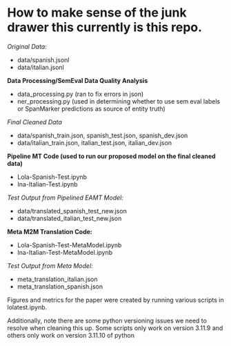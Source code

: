 # How to make sense of the junk drawer this currently is this repo.

*Original Data:*
- data/spanish.jsonl
- data/italian.jsonl

**Data Processing/SemEval Data Quality Analysis**
- data_processing.py (ran to fix errors in json)
- ner_processing.py (used in determining whether to use sem eval labels or SpanMarker predictions as source of entity truth)

*Final Cleaned Data* 
- data/spanish_train.json, spanish_test.json, spanish_dev.json
- data/italian_train.json, italian_test.json, italian_dev.json

**Pipeline MT Code (used to run our proposed model on the final cleaned data)**
- Lola-Spanish-Test.ipynb
- Ina-Italian-Test.ipynb

*Test Output from Pipelined EAMT Model:*
- data/translated_spanish_test_new.json
- data/translated_italian_test_new.json

**Meta M2M Translation Code:**
- Lola-Spanish-Test-MetaModel.ipynb
- Ina-Italian-Test-MetaModel.ipynb

*Test Output from Meta Model:*
- meta_translation_italian.json
- meta_translation_spanish.json

Figures and metrics for the paper were created by running various scripts in lolatest.ipynb.

Additionally, note there are some python versioning issues we need to resolve when cleaning this up. Some scripts only work on version 3.11.9 and others only work on version 3.11.10 of python  
